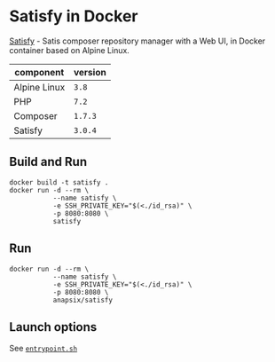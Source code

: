 # Satisfy in Docker
[Satisfy][1] - Satis composer repository manager with a Web UI, in Docker container based on Alpine Linux.

 component    | version
------------- | -------
Alpine Linux  | `3.8`
PHP           | `7.2`
Composer      | `1.7.3`
Satisfy       | `3.0.4`


## Build and Run
```
docker build -t satisfy .
docker run -d --rm \
           --name satisfy \
           -e SSH_PRIVATE_KEY="$(<./id_rsa)" \
           -p 8080:8080 \
           satisfy
```

## Run
```
docker run -d --rm \
           --name satisfy \
           -e SSH_PRIVATE_KEY="$(<./id_rsa)" \
           -p 8080:8080 \
           anapsix/satisfy
```

## Launch options
See [`entrypoint.sh`][2]


[: Links Reference :]::
[1]: https://github.com/ludofleury/satisfy
[2]: ./entrypoint.sh
